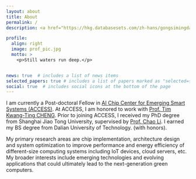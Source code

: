 ```yaml
---
layout: about
title: About
permalink: /
description: <a href="https://hkg.databasesets.com/zh-hans/gongsimingdan/number/2927539">AI Chip Center for Emerging Smart Systems</a> . <a href="https://hkust.edu.hk/">Hong Kong University of Science and Technology</a> . Hong Kong Science Park . Pak Shek Kok . Hong Kong.

profile:
  align: right
  image: prof_pic.jpg
  motto: >
    <p>Still waters run deep.</p>


news: true  # includes a list of news items
selected_papers: true # includes a list of papers marked as "selected={true}"
social: true  # includes social icons at the bottom of the page
---
```


I am currently a Post-doctoral Fellow in <a href="https://hkg.databasesets.com/zh-hans/gongsimingdan/number/2927539">AI Chip Center for Emerging Smart Systems (ACCESS)</a>. At ACCESS, I am honored to work with <a href="https://seng.hkust.edu.hk/about/people/faculty/tim-kwang-ting-cheng">Prof. Tim Kwang-Ting CHENG</a>. Prior to joining ACCESS, I received my PhD degree from Shanghai Jiao Tong University, supervised by  <a href="https://www.cs.sjtu.edu.cn/~lichao/index.html">Prof. Chao Li</a>. I earned my BS degree from Dalian University of Technology. (with honors).

My primary research areas are chip implementation, architecture design and system optimization to improve performance and energy efficiency of different-size computing systems including IoT devices, cloud servers, etc. My broader interests include emerging technologies and evolving applications that could ultimately lead to the next-generation green computers.

<!-- to design and implement next-genegration, green computers. -->
<!-- also include emerging technologies and evolving applications that could ultimately shape the next-generation computers. -->

<!-- **My research interests include**:

**Highly-Ecient Cloud Platforms**: Architecture design and system optimization for better utilizing power resource to improve performance as well as energy eciency of both existing and emerging applications running on cloud platforms.

**Highly-Available Computer Systems**: Resilient power and energy optimization frameworks for protecting computer systems from a malicious adversary who exploits the vulnerabilities within aggressive power provisioning and management schemes.

**Highly-Scalable Data Centers**: Cross-layer designs of managing various heterogeneous power infrastructures and computing components to put the energy-saving limits of current data centers for supporting scale-out workloads and servers. -->
